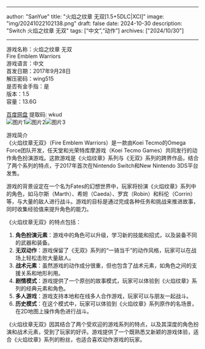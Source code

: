 
---
author: "SanYue"
title: "火焰之纹章 无双[1.5+5DLC|XCI]"
image: "img/20241022102138.png"
draft: false
date: 2024-10-30
description: "Switch 火焰之纹章 无双"
tags: [“中文”,“动作”]
archives: ["2024/10/30"]

---

游戏名称：火焰之纹章 无双   
Fire Emblem Warriors    
游戏语言：中文  
首发日期：2017年9月28日  
解压密码：wing515  
是否有金手指：是  
版本：1.5   
容量：13.6G

[百度网盘](https://pan.baidu.com/s/1vOy_5eNDOh3Uldwb0DAfuA) 提取码: wkud  
![图片1](img/02042021.jpg)![图片2](img/fire2.jpg)![图片3](img/dbriktw.jpg)  

游戏简介  
《火焰纹章无双》（Fire Emblem Warriors）是一款由Koei Tecmo的Omega Force团队开发，任天堂和光荣特库摩游戏（Koei Tecmo Games）共同发行的动作角色扮演游戏。这款游戏是《火焰纹章》系列与《无双》系列的跨界作品，结合了两个系列的特点，于2017年首次在Nintendo Switch和New Nintendo 3DS平台发售。

游戏的背景设定在一个名为Fates的幻想世界中，玩家将扮演《火焰纹章》系列中的角色，如马尔斯（Marth）、希妲（Caeda）、罗宾（Robin）和科伦（Corrin）等，与大量的敌人进行战斗。游戏的目标是通过完成各种任务和挑战来推进故事，同时收集经验值来提升角色的能力。

《火焰纹章无双》的特点包括：
1. **角色扮演元素**：游戏中的角色可以升级，学习新的技能和招式，以及装备不同的武器和装备。
2. **无双动作**：游戏保留了《无双》系列的“一骑当千”的动作风格，玩家可以在战场上轻松击败大量敌人。
3. **战术元素**：虽然游戏的动作成分很重，但也包含了战术元素，如角色之间的支援关系和地形利用。
4. **剧情模式**：游戏提供了一个原创的故事模式，玩家可以体验到《火焰纹章》系列的经典元素和角色。
5. **多人游戏**：游戏支持本地和在线多人合作游戏，玩家可以与朋友一起战斗。
6. **历史模式**：在这个模式中，玩家可以体验到《火焰纹章》系列原作的名场景，在2D地图上操作角色进行战斗。

《火焰纹章无双》因其结合了两个受欢迎的游戏系列的特点，以及其深度的角色扮演和战术元素，受到了玩家的好评。游戏提供了一个既熟悉又新颖的游戏体验，适合《火焰纹章》系列的粉丝，也适合喜欢动作游戏的玩家。
